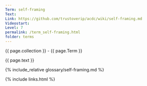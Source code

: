 ```yaml
---
Term: self-framing
Text: 
Link: https://github.com/trustoverip/acdc/wiki/self-framing.md
Videostart: 
Level: 7
permalink: /term_self-framing.html
folder: terms
---
```


{{ page.collection }} - {{ page.Term }}

   {{ page.text }}

{% include_relative glossary/self-framing.md %}

 {% include links.html %} 
